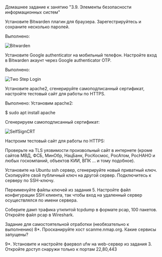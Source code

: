 Домашнее задание к занятию "3.9. Элементы безопасности информационных систем"


Установите Bitwarden плагин для браузера. Зарегестрируйтесь и сохраните несколько паролей.

Выполнено:

![Bitwarden](https://user-images.githubusercontent.com/95014681/167627939-dd9b6429-ad96-485d-8d48-a86baf2d03aa.png)


Установите Google authenticator на мобильный телефон. Настройте вход в Bitwarden акаунт через Google authenticator OTP.

Выполнено:

![Two Step Login](https://user-images.githubusercontent.com/95014681/167628814-2fea4f1c-4140-4047-9648-b74031c4b4b6.png)


Установите apache2, сгенерируйте самоподписанный сертификат, настройте тестовый сайт для работы по HTTPS.

Выполнено:
Установим apache2:


$ sudo apt install apache

Сгенерируем самоподписанный сертификат:


![SelfSignCRT](https://user-images.githubusercontent.com/95014681/167644143-5b053f79-7904-4c30-ac7d-c90d67027cf5.png)


Настроим тестовый сайт для работы по HTTPS:



Проверьте на TLS уязвимости произвольный сайт в интернете (кроме сайтов МВД, ФСБ, МинОбр, НацБанк, РосКосмос, РосАтом, РосНАНО и любых госкомпаний, объектов КИИ, ВПК ... и тому подобное).

Установите на Ubuntu ssh сервер, сгенерируйте новый приватный ключ. Скопируйте свой публичный ключ на другой сервер. Подключитесь к серверу по SSH-ключу.

Переименуйте файлы ключей из задания 5. Настройте файл конфигурации SSH клиента, так чтобы вход на удаленный сервер осуществлялся по имени сервера.

Соберите дамп трафика утилитой tcpdump в формате pcap, 100 пакетов. Откройте файл pcap в Wireshark.

Задание для самостоятельной отработки (необязательно к выполнению)
8*. Просканируйте хост scanme.nmap.org. Какие сервисы запущены?

9*. Установите и настройте фаервол ufw на web-сервер из задания 3. Откройте доступ снаружи только к портам 22,80,443







